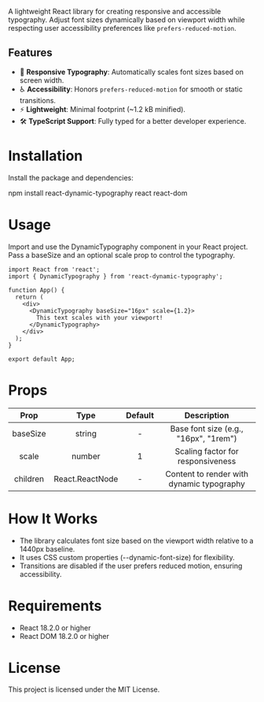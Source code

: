A lightweight React library for creating responsive and accessible typography. Adjust font sizes dynamically based on viewport width while respecting user accessibility preferences like `prefers-reduced-motion`.

## Features
- 📏 **Responsive Typography**: Automatically scales font sizes based on screen width.
- ♿ **Accessibility**: Honors `prefers-reduced-motion` for smooth or static transitions.
- ⚡ **Lightweight**: Minimal footprint (~1.2 kB minified).
- 🛠 **TypeScript Support**: Fully typed for a better developer experience.

# **Installation**

Install the package and dependencies:

npm install react-dynamic-typography react react-dom


# **Usage**
Import and use the DynamicTypography component in your React project. Pass a baseSize and an optional scale prop to control the typography.

~~~
import React from 'react';
import { DynamicTypography } from 'react-dynamic-typography';

function App() {
  return (
    <div>
      <DynamicTypography baseSize="16px" scale={1.2}>
        This text scales with your viewport!
      </DynamicTypography>
    </div>
  );
}

export default App;
~~~

# **Props**

| Prop | Type | Default | Description |
|:-----------:|:-----------:|:-----------:|:-----------:|
| baseSize | string | - | Base font size (e.g., "16px", "1rem") | 
| scale | number | 1 | Scaling factor for responsiveness |
| children | React.ReactNode | - | Content to render with dynamic typography |



# **How It Works**
* The library calculates font size based on the viewport width relative to a 1440px baseline.
* It uses CSS custom properties (--dynamic-font-size) for flexibility.
* Transitions are disabled if the user prefers reduced motion, ensuring accessibility.
# **Requirements**
* React 18.2.0 or higher
* React DOM 18.2.0 or higher

# **License**

This project is licensed under the MIT License.